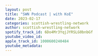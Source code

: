 ```yaml
---
layout: post
title: "SWN Podcast | with KoE"
date: 2023-02-17
categories: scottish-wrestling-network
author: scottish-wrestling-network
spotify_track_id: 6Do4Mr3YqjJYRSLG0bnbGf
youtube_video_id: 
apple_track_id: 1000600240484
youtube_metadata: 
---
```

